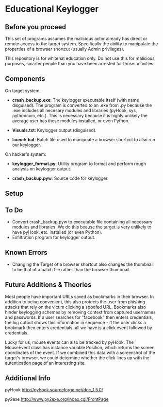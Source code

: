 # Educational Keylogger

## Before you proceed

This set of programs assumes the malicious actor already has direct or remote access to the target system.  Specifically the ability to manipulate the properties of a browser shortcut (usually Admin privileges).  

This repository is for whitehat education only.  Do not use this for malicious purposes, smarter people than you have been arrested for those activities.  

## Components

On target system:

- **crash_backup.exe**: The keylogger executable itself (with name disguised).  The program is converted to an .exe from .py because the  .exe includes all necesary modules and libraries (pyHook, sys, pythoncom, etc.).  This is necessary because it is highly unlikely the average user has these modules installed, or even Python.  

- **Visuals.txt**: Keylogger output (disguised).

- **launch.bat**: Batch file used to manipuate a browser shortcut to also run our keylogger.


On hacker's system:

- **keylogger_format.py**: Utility program to format and perform rough analysis on keylogger output.

- **crash_backup.pyw**: Source code for keylogger.  


## Setup



## To Do

- Convert crash_backup.pyw to executable file containing all necessary modules and libraries.  We do this beause the target is very      unlikely to have pyHook, etc. installed (or even Python).  
- Exfiltration program for keylogger output.  


## Known Errors

- Changing the Target of a browser shortcut also changes the thumbnail to be that of a batch file rather than the browser thumbnail.


## Future Additions & Theories

Most people have important URLs saved as bookmarks in their browser.  In addition to being convenient, this also protects the user from   phishing attacks that rely on the victim clicking a spoofed URL.  Bookmarks also hinder keylogging schemes by removing context from       captured usernames and passwords.  If a user searches for "facebook" then enters credentials, the log output shows this information in     sequence - if the user clicks a bookmark then enters credentials, all we have is a click event followed by credentials.

Lucky for us, mouse events can also be tracked by pyHook.  The MouseEvent class has instance variable Position, which returns the screen coordinates of the event.  If we combined this data with a screenshot of the target's browser, we could determine whether the click lines up with the autentication page of an interesting site.    


## Additional Info

pyHook
http://pyhook.sourceforge.net/doc_1.5.0/ 

py2exe
http://www.py2exe.org/index.cgi/FrontPage
